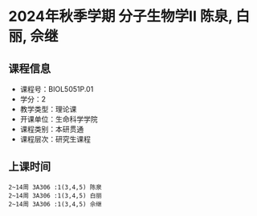 # 2024年秋季学期 分子生物学II 陈泉, 白丽, 佘继






## 课程信息

- 课程号：BIOL5051P.01
- 学分：2
- 教学类型：理论课
- 开课单位：生命科学学院
- 课程类别：本研贯通
- 课程层次：研究生课程

## 上课时间

```
2~14周 3A306 :1(3,4,5) 陈泉
2~14周 3A306 :1(3,4,5) 白丽
2~14周 3A306 :1(3,4,5) 佘继
```

